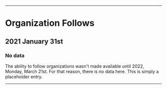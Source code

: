 
***

# Organization Follows

## 2021 January 31st

### No data

The ability to follow organizations wasn't made available until 2022, Monday, March 21st. For that reason, there is no data here. This is simply a placeholder entry.

***
